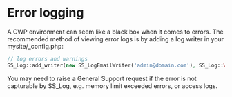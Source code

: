 <!--
title: Error logging
-->

# Error logging

A CWP environment can seem like a black box when it comes to errors. The recommended method of viewing error logs is by adding a log writer in your mysite/_config.php:

```php
// log errors and warnings
SS_Log::add_writer(new SS_LogEmailWriter('admin@domain.com'), SS_Log::WARN, '<=');
```

You may need to raise a General Support request if the error is not capturable by SS_Log, e.g. memory limit exceeded errors, or access logs.
